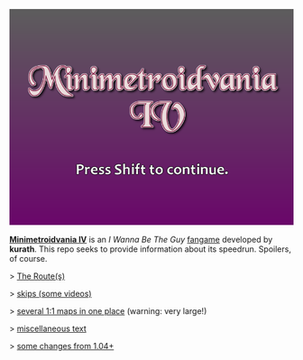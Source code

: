 ![Title screen for Minimetroidvania IV](/images/title.jpg "Title screen")

**[Minimetroidvania IV](https://delicious-fruit.com/ratings/game_details.php?id=24396)** is an *I Wanna Be The Guy* [fangame](http://fangam.es/intro) developed by **kurath**. This repo seeks to provide information about its speedrun. Spoilers, of course.

\> [The Route(s)](route.md)

\> [skips (some videos)](skips.md)

\> [several 1:1 maps in one place](images/maps/README.md) (warning: very large!)

\> [miscellaneous text](randomtext.md)

\> [some changes from 1.04+](releasechanges.md)
